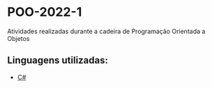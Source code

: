 # POO-2022-1
Atividades realizadas durante a cadeira de Programação Orientada a Objetos <br/>
## Linguagens utilizadas:
- [C#](https://pt.wikipedia.org/wiki/C_Sharp)
